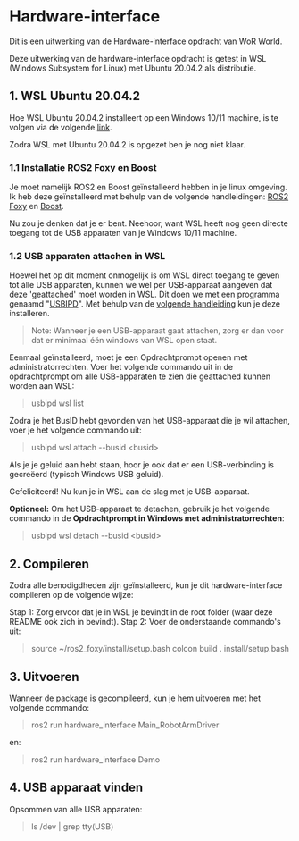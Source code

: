 # Hardware-interface
Dit is een uitwerking van de Hardware-interface opdracht van WoR World.

Deze uitwerking van de hardware-interface opdracht is getest in WSL (Windows Subsystem for Linux) met Ubuntu 20.04.2 als distributie.

## 1. WSL Ubuntu 20.04.2

Hoe WSL Ubuntu 20.04.2 installeert op een Windows 10/11 machine, is te volgen via de volgende [link](https://ubuntu.com/tutorials/install-ubuntu-on-wsl2-on-windows-11-with-gui-support#1-overview).

Zodra WSL met Ubuntu 20.04.2 is opgezet ben je nog niet klaar. 

### 1.1 Installatie ROS2 Foxy en Boost
Je moet namelijk ROS2 en Boost geïnstalleerd hebben in je linux omgeving.<br>Ik heb deze geïnstalleerd met behulp van de volgende handleidingen: [ROS2 Foxy](https://docs.ros.org/en/foxy/Installation/Alternatives/Ubuntu-Development-Setup.html) en [Boost](https://stackoverflow.com/questions/12578499/how-to-install-boost-on-ubuntu).

Nu zou je denken dat je er bent. Neehoor, want WSL heeft nog geen directe toegang tot de USB apparaten van je Windows 10/11 machine. 

### 1.2 USB apparaten attachen in WSL

Hoewel het op dit moment onmogelijk is om WSL direct toegang te geven tot álle USB apparaten, kunnen we wel per USB-apparaat aangeven dat deze 'geattached' moet worden in WSL. Dit doen we met een programma genaamd "[USBIPD](https://github.com/dorssel/usbipd-win/releases)". Met behulp van de [volgende handleiding](https://devblogs.microsoft.com/commandline/connecting-usb-devices-to-wsl/) kun je deze installeren.

> Note: Wanneer je een USB-apparaat gaat attachen, zorg er dan voor dat er minimaal één windows van WSL open staat.

Eenmaal geïnstalleerd, moet je een Opdrachtprompt openen met administratorrechten.
Voer het volgende commando uit in de opdrachtprompt om alle USB-apparaten te zien die geattached kunnen worden aan WSL:
> usbipd wsl list

Zodra je het BusID hebt gevonden van het USB-apparaat die je wil attachen, voer je het volgende commando uit:
> usbipd wsl attach --busid \<busid>

Als je je geluid aan hebt staan, hoor je ook dat er een USB-verbinding is gecreëerd (typisch Windows USB geluid).

Gefeliciteerd! Nu kun je in WSL aan de slag met je USB-apparaat.

<b>Optioneel:</b>
Om het USB-apparaat te detachen, gebruik je het volgende commando in de <b>Opdrachtprompt in Windows met administratorrechten</b>:
> usbipd wsl detach --busid \<busid>

## 2. Compileren

Zodra alle benodigdheden zijn geïnstalleerd, kun je dit hardware-interface compileren op de volgende wijze:

Stap 1: Zorg ervoor dat je in WSL je bevindt in de root folder (waar deze README ook zich in bevindt).
Stap 2: Voer de onderstaande commando's uit:
> source ~/ros2_foxy/install/setup.bash
> colcon build
> . install/setup.bash

## 3. Uitvoeren

Wanneer de package is gecompileerd, kun je hem uitvoeren met het volgende commando:
> ros2 run hardware_interface Main_RobotArmDriver

en:
> ros2 run hardware_interface Demo

## 4. USB apparaat vinden

Opsommen van alle USB apparaten:
> ls /dev | grep tty(USB)

